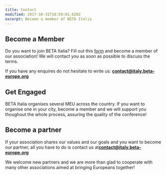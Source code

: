 ```yaml
---
title: Contact
modified: 2017-10-31T18:59:01.620Z
excerpt: Become a member of BETA Italia
---
```

## Become a Member

Do you want to join BETA Italia? Fill out this [form](https://docs.google.com/forms/d/1-_dcYP7MLFtXu9f2e0LXj1pdAtZzENQggnWfMe6RkJU/prefill) and become a member of our association! We will contact you as soon as possible to discuss the terms.

If you have any enquires do not hesitate to write us: **contact@italy.beta-europe.org**

## Get Engaged

BETA Italia organises several MEU across the country. If you want to organise one in your city, become a member and we will support you thoughout the whole process, assuring the quality of the conference!

## Become a partner

If your association shares our values and our goals and you want to become our partner, all you have to do is contact us at**contact@italy.beta-europe.org**

We welcome new partners and we are more than glad to cooperate with many other associations aimed at bringing Europeans together!
